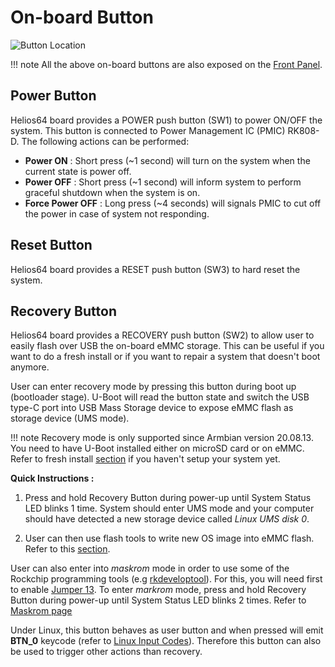 # On-board Button

![Button Location](img/button/button.jpg)

!!! note
    All the above on-board buttons are also exposed on the [Front Panel](/helios64/front-panel/).

## Power Button

Helios64 board provides a POWER push button (SW1) to power ON/OFF the system. This button is connected to Power Management IC (PMIC) RK808-D. The following actions can be performed:

* **Power ON** : Short press (~1 second) will turn on the system when the current state is power off.
* **Power OFF** : Short press (~1 second) will inform system to perform graceful shutdown when the system is on.
* **Force Power OFF** : Long press (~4 seconds) will signals PMIC to cut off the power in case of system not responding.

## Reset Button

Helios64 board provides a RESET push button (SW3) to hard reset the system.

## Recovery Button

Helios64 board provides a RECOVERY push button (SW2) to allow user to easily flash over USB the on-board eMMC storage. This can be useful if you want to do a fresh install or if you want to repair a system that doesn't boot anymore.

User can enter recovery mode by pressing this button during boot up (bootloader stage). U-Boot will read the button state and switch the USB type-C port into USB Mass Storage device to expose eMMC flash as storage device (UMS mode).

!!! note
    Recovery mode is only supported since Armbian version 20.08.13. You need to have U-Boot installed either on microSD card or on eMMC. Refer to fresh install [section](/helios64/install/preliminary/#install-options) if you haven't setup your system yet.

**Quick Instructions :**

1. Press and hold Recovery Button during power-up until System Status LED blinks 1 time. System should enter UMS mode and your computer should have detected a new storage device called _Linux UMS disk 0_.

2. User can then use flash tools to write new OS image into eMMC flash. Refer to this [section](/helios64/install/emmc/#step-5-writing-an-os-image-to-internal-emmc).

User can also enter into *maskrom* mode in order to use some of the Rockchip programming tools (e.g [rkdeveloptool](https://github.com/rockchip-linux/rkdeveloptool)). For this, you will need first to enable [Jumper 13](/helios64/jumper/#usb-consolerecovery-mode-p13). To enter *markrom* mode, press and hold Recovery Button during power-up until System Status LED blinks 2 times. Refer to [Maskrom page](/helios64/maskrom/)

Under Linux, this button behaves as user button and when pressed will emit **BTN_0** keycode (refer to [Linux Input Codes](https://git.kernel.org/pub/scm/linux/kernel/git/stable/linux.git/plain/include/uapi/linux/input-event-codes.h)). Therefore this button can also be used to trigger other actions than recovery.
